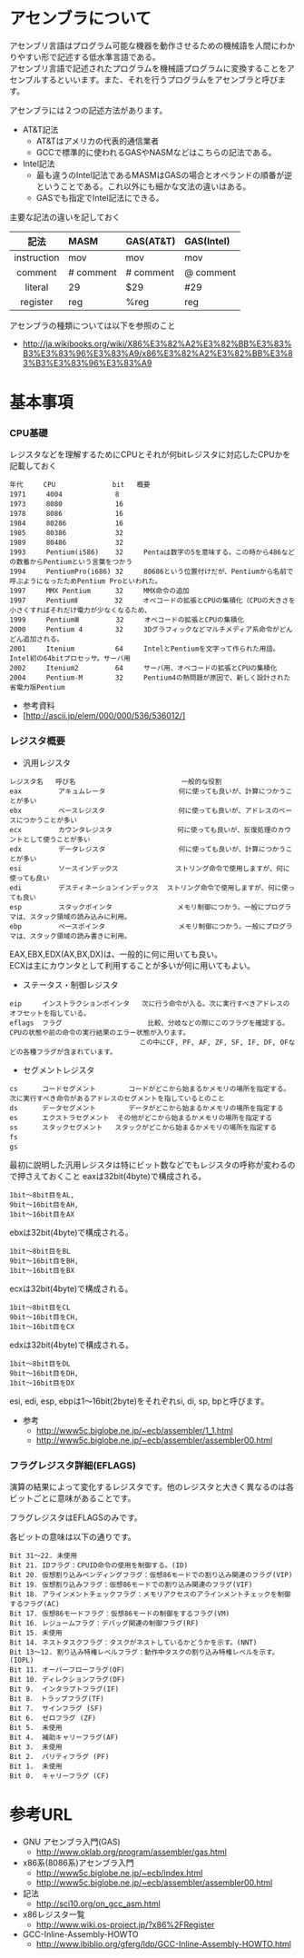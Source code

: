 # アセンブラについて
アセンブリ言語はプログラム可能な機器を動作させるための機械語を人間にわかりやすい形で記述する低水準言語である。  
アセンブリ言語で記述されたプログラムを機械語プログラムに変換することをアセンブルするといいます。また、それを行うプログラムをアセンブラと呼びます。

アセンブラには２つの記述方法があります。
- AT&T記法
  - AT&Tはアメリカの代表的通信業者
  - GCCで標準的に使われるGASやNASMなどはこちらの記法である。
- Intel記法
  - 最も違うのIntel記法であるMASMはGASの場合とオペランドの順番が逆ということである。これ以外にも細かな文法の違いはある。
  - GASでも指定でIntel記法にできる。

主要な記法の違いを記しておく

| 記法 | MASM | GAS(AT&T)  | GAS(Intel) |
| :---: | :--- | :--- | :--- |
| instruction | mov <to> <from> | mov <from> <to> | mov <to> <from> |
| comment | # comment | # comment | @ comment|
| literal | 29 | $29 | #29 |
| register | reg | %reg | reg |

アセンブラの種類については以下を参照のこと
- http://ja.wikibooks.org/wiki/X86%E3%82%A2%E3%82%BB%E3%83%B3%E3%83%96%E3%83%A9/x86%E3%82%A2%E3%82%BB%E3%83%B3%E3%83%96%E3%83%A9

# 基本事項

### CPU基礎
レジスタなどを理解するためにCPUとそれが何bitレジスタに対応したCPUかを記載しておく
```
年代     CPU              bit   概要
1971     4004             8 	　
1973     8080             16 	　
1978     8086             16 	　
1984     80286            16 	　
1985     80386            32 	　
1989     80486            32 	　
1993     Pentium(i586) 	  32     Pentaは数字の5を意味する。この時から486などの数番からPentiumという言葉をつかう
1994     PentiumPro(i686) 32     80686という位置付けだが、Pentiumから名前で呼ぶようになったためPentium Proといわれた。
1997     MMX Pentium 	  32     MMX命令の追加
1997     PentiumⅡ         32     オペコードの拡張とCPUの集積化（CPUの大きさを小さくすればそれだけ電力が少なくなるため、
1999     PentiumⅢ         32     オペコードの拡張とCPUの集積化
2000     Pentium 4 	      32     3Dグラフィックなどマルチメディア系命令がどんどん追加される。
2001     Itenium 	      64     IntelとPentiumを文字って作られた用語。Intel初の64bitプロセッサ。サーバ用
2002     Itenium2 	      64     サーバ用、オペコードの拡張とCPUの集積化
2004     Pentium-M 	      32     Pentium4の熱問題が原因で、新しく設計された省電力版Pentium
```

- 参考資料
 - [http://ascii.jp/elem/000/000/536/536012/]

### レジスタ概要

- 汎用レジスタ
```
レジスタ名 	呼び名                          一般的な役割
eax         アキュムレータ                  何に使っても良いが、計算につかうことが多い
ebx         ベースレジスタ                  何に使っても良いが、アドレスのベースにつかうことが多い
ecx         カウンタレジスタ                何に使っても良いが、反復処理のカウントとして使うことが多い
edx         データレジスタ                  何に使っても良いが、計算につかうことが多い
esi         ソースインデックス              ストリング命令で使用しますが、何に使っても良い
edi         デスティネーションインデックス  ストリング命令で使用しますが、何に使っても良い
esp         スタックポインタ                メモリ制御につかう。一般にプログラマは、スタック領域の読み込みに利用。
ebp         ベースポインタ                  メモリ制御につかう。一般にプログラマは、スタック領域の読み書きに利用。
```
EAX,EBX,EDX(AX,BX,DX)は、一般的に何に用いても良い。   
ECXは主にカウンタとして利用することが多いが何に用いてもよい。

- ステータス・制御レジスタ
```
eip 	インストラクションポインタ 	次に行う命令が入る。次に実行すべきアドレスのオフセットを指している。
eflags 	フラグ 				    比較、分岐などの際にこのフラグを確認する。CPUの状態や前の命令の実行結果のエラー状態が入ります。
                                この中にCF, PF, AF, ZF, SF, IF, DF, OFなどの各種フラグが含まれています。
```

- セグメントレジスタ
```
cs 		コードセグメント 		コードがどこから始まるかメモリの場所を指定する。次に実行すべき命令があるアドレスのセグメントを指しているとのこと
ds 		データセグメント 		データがどこから始まるかメモリの場所を指定する
es 		エクストラセグメント 	その他がどこから始まるかメモリの場所を指定する
ss 		スタックセグメント 	スタックがどこから始まるかメモリの場所を指定する
fs 	　 	　
gs 	　 	　
```

最初に説明した汎用レジスタは特にビット数などでもレジスタの呼称が変わるので押さえておくこと
eaxは32bit(4byte)で構成される。
```
1bit〜8bit目をAL,
9bit〜16bit目をAH,
1bit〜16bit目をAX
```

ebxは32bit(4byte)で構成される。
```
1bit〜8bit目をBL
9bit〜16bit目をBH,
1bit〜16bit目をBX
```

ecxは32bit(4byte)で構成される。
```
1bit〜8bit目をCL
9bit〜16bit目をCH,
1bit〜16bit目をCX
```

edxは32bit(4byte)で構成される。
```
1bit〜8bit目をDL
9bit〜16bit目をDH,
1bit〜16bit目をDX
```

esi, edi, esp, ebpは1〜16bit(2byte)をそれぞれsi, di, sp, bpと呼びます。

- 参考
  - http://www5c.biglobe.ne.jp/~ecb/assembler/1_1.html
  - http://www5c.biglobe.ne.jp/~ecb/assembler/assembler00.html

### フラグレジスタ詳細(EFLAGS)
演算の結果によって変化するレジスタです。他のレジスタと大きく異なるのは各ビットごとに意味があることです。

フラグレジスタはEFLAGSのみです。

各ビットの意味は以下の通りです。

```
Bit 31～22. 未使用
Bit 21. IDフラグ：CPUID命令の使用を制御する。(ID)
Bit 20. 仮想割り込みペンディングフラグ：仮想86モードでの割り込み関連のフラグ(VIP)
Bit 19. 仮想割り込みフラグ：仮想86モードでの割り込み関連のフラグ(VIF)
Bit 18. アラインメントチェックフラグ：メモリアクセスのアラインメントチェックを制御するフラグ(AC)
Bit 17. 仮想86モードフラグ：仮想86モードの制御をするフラグ(VM)
Bit 16. レジュームフラグ：デバッグ関連の制御フラグ(RF)
Bit 15. 未使用
Bit 14. ネストタスクフラグ：タスクがネストしているかどうかを示す。(NNT)
Bit 13～12. 割り込み特権レベルフラグ：動作中タスクの割り込み特権レベルを示す。(IOPL)
Bit 11. オーバーフローフラグ(OF)
Bit 10. ディレクションフラグ(DF)
Bit 9.  インタラプトフラグ(IF)
Bit 8． トラップフラグ(TF)
Bit 7.  サインフラグ (SF)
Bit 6.  ゼロフラグ (ZF)
Bit 5.  未使用
Bit 4.  補助キャリーフラグ(AF)
Bit 3.  未使用
Bit 2.  パリティフラグ (PF)
Bit 1.  未使用
Bit 0.  キャリーフラグ (CF)
```

# 参考URL
- GNU アセンブラ入門(GAS) 
  - http://www.oklab.org/program/assembler/gas.html
- x86系(8086系)アセンブラ入門
  - http://www5c.biglobe.ne.jp/~ecb/index.html
  - http://www5c.biglobe.ne.jp/~ecb/assembler/assembler00.html
- 記法
  - http://sci10.org/on_gcc_asm.html
- x86レジスタ一覧
  - http://www.wiki.os-project.jp/?x86%2FRegister
- GCC-Inline-Assembly-HOWTO
  - http://www.ibiblio.org/gferg/ldp/GCC-Inline-Assembly-HOWTO.html

